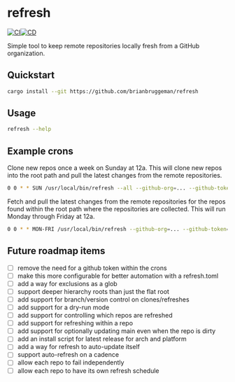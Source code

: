 # refresh
[![CI](https://github.com/brianbruggeman/refresh/actions/workflows/ci.yml/badge.svg)](https://github.com/brianbruggeman/refresh/actions/workflows/ci.yml)[![CD](https://github.com/brianbruggeman/refresh/actions/workflows/cd.yml/badge.svg?branch=main)](https://github.com/brianbruggeman/refresh/actions/workflows/cd.yml)

Simple tool to keep remote repositories locally fresh from a GitHub organization.


## Quickstart

```bash
cargo install --git https://github.com/brianbruggeman/refresh
```

## Usage

```bash
refresh --help
```

## Example crons

Clone new repos once a week on Sunday at 12a.  This will clone new repos into the root path and
pull the latest changes from the remote repositories.
```bash
0 0 * * SUN /usr/local/bin/refresh --all --github-org=... --github-token=... --path=...
```

Fetch and pull the latest changes from the remote repositories for the repos found within
the root path where the repositories are collected.  This will run Monday through Friday at 12a.
```bash
0 0 * * MON-FRI /usr/local/bin/refresh --github-org=... --github-token=... --path=...
```

## Future roadmap items

- [ ] remove the need for a github token within the crons
- [ ] make this more configurable for better automation with a refresh.toml
- [ ] add a way for exclusions as a glob
- [ ] support deeper hierarchy roots than just the flat root
- [ ] add support for branch/version control on clones/refreshes
- [ ] add support for a dry-run mode
- [ ] add support for controlling which repos are refreshed
- [ ] add support for refreshing within a repo
- [ ] add support for optionally updating main even when the repo is dirty
- [ ] add an install script for latest release for arch and platform
- [ ] add a way for refresh to auto-update itself
- [ ] support auto-refresh on a cadence
- [ ] allow each repo to fail independently
- [ ] allow each repo to have its own refresh schedule
